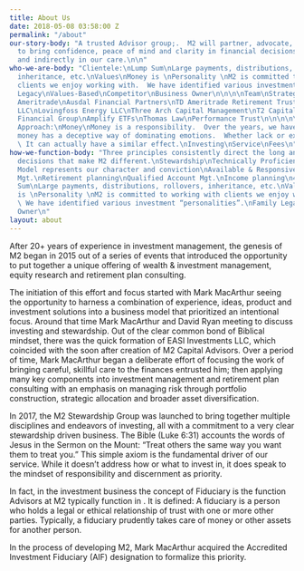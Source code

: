 ```yaml
---
title: About Us
date: 2018-05-08 03:58:00 Z
permalink: "/about"
our-story-body: "A trusted Advisor group;.  M2 will partner, advocate, and function
  to bring confidence, peace of mind and clarity in financial decisions that are directly
  and indirectly in our care.\n\n"
who-we-are-body: "Clientele:\nLump Sum\nLarge payments, distributions, rollovers,
  inheritance, etc.\nValues\nMoney is \nPersonality \nM2 is committed to working with
  clients we enjoy working with.  We have identified various investment “personalities”.\nFamily
  Legacy\nValues-Based\nCompetitor\nBusiness Owner\n\n\n\nTeam\nStrategic Partners\nTD
  Ameritrade\nAusdal Financial Partners\nTD Ameritrade Retirement Trust\nCMK Properties
  LLC\nLovingfoss Energy LLC\nThree Arch Capital Management\nT2 Capital Management\nHanlon
  Financial Group\nAmplify ETFs\nThomas Law\nPerformance Trust\n\n\n\n\nStewardship
  Approach:\nMoney\nMoney is a responsibility.  Over the years, we have found that
  money has a deceptive way of dominating emotions.  Whether lack or excess of money.
  \ It can actually have a similar effect.\nInvesting\nService\nFees\n"
how-we-function-body: "Three principles consistently direct the long and short term
  decisions that make M2 different.\nStewardship\nTechnically Proficient\nBusiness
  Model represents our character and conviction\nAvailable & Responsive\nPortfolio
  Mgt.\nRetirement planning\nQualified Account Mgt.\nIncome planning\n401k / 403b\n\nServe\nLump
  Sum\nLarge payments, distributions, rollovers, inheritance, etc.\nValues\nMoney
  is \nPersonality \nM2 is committed to working with clients we enjoy working with.
  \ We have identified various investment “personalities”.\nFamily Legacy\nValues-Based\nCompetitor\nBusiness
  Owner\n"
layout: about
---
```


After 20+ years of experience in investment management, the genesis of M2 began in 2015 out of a series of events that introduced the opportunity to put together a unique offering of wealth & investment management, equity research and retirement plan consulting.  

The initiation of this effort and focus started with Mark MacArthur seeing the opportunity to harness a combination of experience, ideas, product and investment solutions into a business model that prioritized an intentional focus.  Around that time Mark MacArthur and David Ryan meeting to discuss investing and stewardship.  Out of the clear common bond of Biblical mindset, there was the quick formation of EASI Investments LLC, which coincided with the soon after creation of M2 Capital Advisors.  Over a period of time, Mark MacArthur began a deliberate effort of focusing the work of bringing careful, skillful care to the finances entrusted him; then applying many key components into investment management and retirement plan consulting with an emphasis on managing risk through portfolio construction, strategic allocation and broader asset diversification. 

In 2017, the M2 Stewardship Group was launched to bring together multiple disciplines and endeavors of investing, all with a commitment to a very clear stewardship driven business.  The Bible (Luke 6:31) accounts the words of Jesus in the Sermon on the Mount: “Treat others the same way you want them to treat you.”  This simple axiom is the fundamental driver of our service.  While it doesn’t address how or what to invest in, it does speak to the mindset of responsibility and discernment as priority.  

In fact, in the investment business the concept of Fiduciary is the function Advisors at M2 typically function in . It is defined: A fiduciary is a person who holds a legal or ethical relationship of trust with one or more other parties. Typically, a fiduciary prudently takes care of money or other assets for another person.   

In the process of developing M2, Mark MacArthur acquired the Accredited Investment Fiduciary (AIF) designation to formalize this priority.
